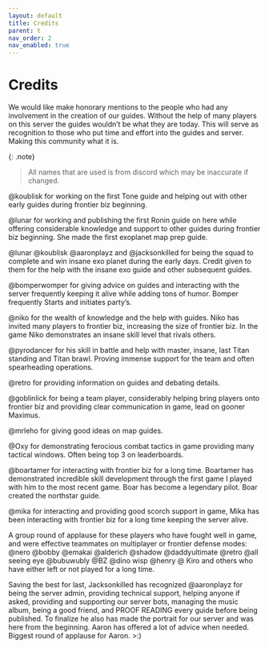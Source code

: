 ```yaml
---
layout: default
title: Credits
parent: t
nav_order: 2
nav_enabled: true
---
```


# Credits

We would like make honorary mentions to the people who had any involvement in the creation of our guides. Without the help of many players on this server the guides wouldn’t be what they are today. This will serve as recognition to those who put time and effort into the guides and server. Making this community what it is.

{: .note}
> All names that are used is from discord which may be inaccurate if changed.

@koublisk for working on the first Tone guide and helping out with other early guides during frontier biz beginning.

@lunar for working and publishing the first Ronin guide on here while offering considerable knowledge and support to other guides during frontier biz beginning. She made the first exoplanet map prep guide.

@lunar @koublisk @aaronplayz and @jacksonkilled for being the squad to complete and win insane exo planet during the early days. Credit given to them for the help with the insane exo guide and other subsequent guides.

@bomperwomper for giving advice on guides and interacting with the server frequently keeping it alive while adding tons of humor. Bomper frequently Starts and initiates party’s. 

@niko for the wealth of knowledge and the help with guides. Niko has invited many players to frontier biz, increasing the size of frontier biz. In the game Niko demonstrates an insane skill level that rivals others.

@pyrodancer for his skill in battle and help with master, insane, last Titan standing and Titan brawl. Proving immense support for the team and often spearheading operations. 

@retro for providing information on guides and debating details. 

@goblinlick for being a team player, considerably helping bring players onto frontier biz and providing clear communication in game, lead on gooner Maximus.

@mrleho for giving good ideas on map guides. 

@Oxy for demonstrating ferocious combat tactics in game providing many tactical windows. Often being top 3 on leaderboards.

@boartamer for interacting with frontier biz for a long time. Boartamer has demonstrated incredible skill development through the first game I played with him to the most recent game. Boar has become a legendary pilot. Boar created the northstar guide.

@mika for interacting and providing good scorch support in game, Mika has been interacting with frontier biz for a long time keeping the server alive.

A group round of applause for these players who have fought well in game, and were effective teammates on multiplayer or frontier defense modes: @nero @bobby @emakai  @alderich @shadow @daddyultimate @retro @all seeing eye @bubuwubly @BZ @dino wisp @henry @ Kiro and others who have either left or not played for a long time.

Saving the best for last, Jacksonkilled has recognized @aaronplayz for being the server admin, providing technical support, helping anyone if asked, providing and supporting our server bots, managing the music album, being a good friend, and PROOF READING every guide before being published. To finalize he also has made the portrait for our server and was here from the beginning. Aaron has offered a lot of advice when needed. Biggest round of applause for Aaron. >:)